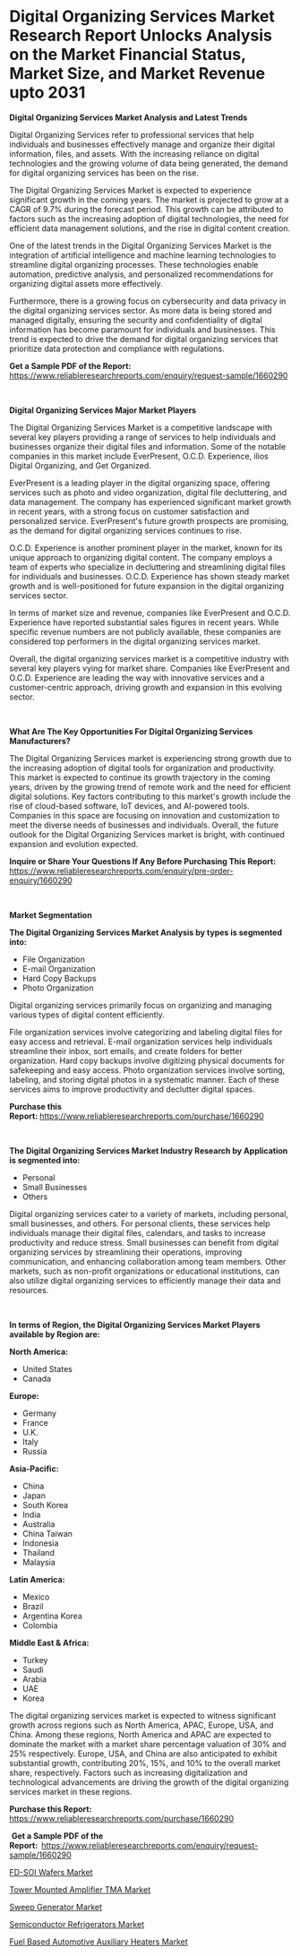 <p><h1>Digital Organizing Services Market Research Report Unlocks Analysis on the Market Financial Status, Market Size, and Market Revenue upto 2031</h1></p><p><strong>Digital Organizing Services Market Analysis and Latest Trends</strong></p>
<p><p>Digital Organizing Services refer to professional services that help individuals and businesses effectively manage and organize their digital information, files, and assets. With the increasing reliance on digital technologies and the growing volume of data being generated, the demand for digital organizing services has been on the rise.</p><p>The Digital Organizing Services Market is expected to experience significant growth in the coming years. The market is projected to grow at a CAGR of 9.7% during the forecast period. This growth can be attributed to factors such as the increasing adoption of digital technologies, the need for efficient data management solutions, and the rise in digital content creation.</p><p>One of the latest trends in the Digital Organizing Services Market is the integration of artificial intelligence and machine learning technologies to streamline digital organizing processes. These technologies enable automation, predictive analysis, and personalized recommendations for organizing digital assets more effectively.</p><p>Furthermore, there is a growing focus on cybersecurity and data privacy in the digital organizing services sector. As more data is being stored and managed digitally, ensuring the security and confidentiality of digital information has become paramount for individuals and businesses. This trend is expected to drive the demand for digital organizing services that prioritize data protection and compliance with regulations.</p></p>
<p><strong>Get a Sample PDF of the Report:&nbsp;</strong> <a href="https://www.reliableresearchreports.com/enquiry/request-sample/1660290">https://www.reliableresearchreports.com/enquiry/request-sample/1660290</a></p>
<p>&nbsp;</p>
<p><strong>Digital Organizing Services Major Market Players</strong></p>
<p><p>The Digital Organizing Services Market is a competitive landscape with several key players providing a range of services to help individuals and businesses organize their digital files and information. Some of the notable companies in this market include EverPresent, O.C.D. Experience, ilios Digital Organizing, and Get Organized.</p><p>EverPresent is a leading player in the digital organizing space, offering services such as photo and video organization, digital file decluttering, and data management. The company has experienced significant market growth in recent years, with a strong focus on customer satisfaction and personalized service. EverPresent's future growth prospects are promising, as the demand for digital organizing services continues to rise.</p><p>O.C.D. Experience is another prominent player in the market, known for its unique approach to organizing digital content. The company employs a team of experts who specialize in decluttering and streamlining digital files for individuals and businesses. O.C.D. Experience has shown steady market growth and is well-positioned for future expansion in the digital organizing services sector.</p><p>In terms of market size and revenue, companies like EverPresent and O.C.D. Experience have reported substantial sales figures in recent years. While specific revenue numbers are not publicly available, these companies are considered top performers in the digital organizing services market.</p><p>Overall, the digital organizing services market is a competitive industry with several key players vying for market share. Companies like EverPresent and O.C.D. Experience are leading the way with innovative services and a customer-centric approach, driving growth and expansion in this evolving sector.</p></p>
<p>&nbsp;</p>
<p><strong>What Are The Key Opportunities For Digital Organizing Services Manufacturers?</strong></p>
<p><p>The Digital Organizing Services market is experiencing strong growth due to the increasing adoption of digital tools for organization and productivity. This market is expected to continue its growth trajectory in the coming years, driven by the growing trend of remote work and the need for efficient digital solutions. Key factors contributing to this market's growth include the rise of cloud-based software, IoT devices, and AI-powered tools. Companies in this space are focusing on innovation and customization to meet the diverse needs of businesses and individuals. Overall, the future outlook for the Digital Organizing Services market is bright, with continued expansion and evolution expected.</p></p>
<p><strong>Inquire or Share Your Questions If Any Before Purchasing This Report:</strong> <a href="https://www.reliableresearchreports.com/enquiry/pre-order-enquiry/1660290">https://www.reliableresearchreports.com/enquiry/pre-order-enquiry/1660290</a></p>
<p>&nbsp;</p>
<p><strong>Market Segmentation</strong></p>
<p><strong>The Digital Organizing Services Market Analysis by types is segmented into:</strong></p>
<p><ul><li>File Organization</li><li>E-mail Organization</li><li>Hard Copy Backups</li><li>Photo Organization</li></ul></p>
<p><p>Digital organizing services primarily focus on organizing and managing various types of digital content efficiently. </p><p>File organization services involve categorizing and labeling digital files for easy access and retrieval. E-mail organization services help individuals streamline their inbox, sort emails, and create folders for better organization. Hard copy backups involve digitizing physical documents for safekeeping and easy access. Photo organization services involve sorting, labeling, and storing digital photos in a systematic manner. Each of these services aims to improve productivity and declutter digital spaces.</p></p>
<p><strong>Purchase this Report:&nbsp;</strong><a href="https://www.reliableresearchreports.com/purchase/1660290">https://www.reliableresearchreports.com/purchase/1660290</a></p>
<p>&nbsp;</p>
<p><strong>The Digital Organizing Services Market Industry Research by Application is segmented into:</strong></p>
<p><ul><li>Personal</li><li>Small Businesses</li><li>Others</li></ul></p>
<p><p>Digital organizing services cater to a variety of markets, including personal, small businesses, and others. For personal clients, these services help individuals manage their digital files, calendars, and tasks to increase productivity and reduce stress. Small businesses can benefit from digital organizing services by streamlining their operations, improving communication, and enhancing collaboration among team members. Other markets, such as non-profit organizations or educational institutions, can also utilize digital organizing services to efficiently manage their data and resources.</p></p>
<p>&nbsp;</p>
<p><strong>In terms of Region, the Digital Organizing Services Market Players available by Region are:</strong></p>
<p>
    <p> <strong> North America: </strong>
        <ul>
            <li>United States</li>
            <li>Canada</li>
        </ul>
        </p> 
    <p> <strong> Europe: </strong>
        <ul>
            <li>Germany</li>
            <li>France</li>
            <li>U.K.</li>
            <li>Italy</li>
            <li>Russia</li>
        </ul>
        </p> 
    <p> <strong> Asia-Pacific: </strong>
        <ul>
            <li>China</li>
            <li>Japan</li>
            <li>South Korea</li>
            <li>India</li>
            <li>Australia</li>
            <li>China Taiwan</li>
            <li>Indonesia</li>
            <li>Thailand</li>
            <li>Malaysia</li>
        </ul>
        </p> 
    <p> <strong> Latin America: </strong>
        <ul>
            <li>Mexico</li>
            <li>Brazil</li>
            <li>Argentina Korea</li>
            <li>Colombia</li>
        </ul>
        </p> 
    <p> <strong> Middle East & Africa: </strong>
        <ul>
            <li>Turkey</li>
            <li>Saudi</li>
            <li>Arabia</li>
            <li>UAE</li>
            <li>Korea</li>
        </ul>
    </p>
    </p>
<p><p>The digital organizing services market is expected to witness significant growth across regions such as North America, APAC, Europe, USA, and China. Among these regions, North America and APAC are expected to dominate the market with a market share percentage valuation of 30% and 25% respectively. Europe, USA, and China are also anticipated to exhibit substantial growth, contributing 20%, 15%, and 10% to the overall market share, respectively. Factors such as increasing digitalization and technological advancements are driving the growth of the digital organizing services market in these regions.</p></p>
<p><strong>Purchase this Report: </strong><a href="https://www.reliableresearchreports.com/purchase/1660290">https://www.reliableresearchreports.com/purchase/1660290</a></p>
<p>&nbsp;<strong>Get a Sample PDF of the Report:&nbsp;&nbsp;</strong><a href="https://www.reliableresearchreports.com/enquiry/request-sample/1660290">https://www.reliableresearchreports.com/enquiry/request-sample/1660290</a></p>
<p><strong></strong></p>
<p><p><a href="https://automatic-knee-4c7.notion.site/FD-SOI-Wafers-Market-Size-Growth-and-Forecast-from-2024-2031-615b9878488945cb839a2a4437e305e6">FD-SOI Wafers Market</a></p><p><a href="https://view.publitas.com/reportprime-1/tower-mounted-amplifier-tma-market-size-evaluating-its-market-trends-growth-and-projections-2024-2031/">Tower Mounted Amplifier TMA Market</a></p><p><a href="https://view.publitas.com/reportprime-1/sweep-generator-market-size-furnishes-valuable-information-encompassing-market-share-market-trends-and-projections-spanning-from-2024-to-2031/">Sweep Generator Market</a></p><p><a href="https://sulfuric-clavicle-d39.notion.site/Semiconductor-Refrigerators-Market-Size-Evaluating-its-Market-Trends-Growth-and-Projections-2024--6596f72d2822437cb8041d48d1896698">Semiconductor Refrigerators Market</a></p><p><a href="https://automatic-knee-4c7.notion.site/Fuel-Based-Automotive-Auxiliary-Heaters-Market-Size-Growth-and-Forecast-from-2024-2031-690c79ab5a7b4d3cbd136e00b2eee266">Fuel Based Automotive Auxiliary Heaters Market</a></p></p>